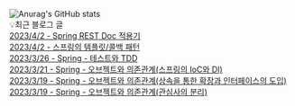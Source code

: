 

![Anurag's GitHub stats](https://github-readme-stats.vercel.app/api?username=rbsks&show_icons=true&theme=radical)<br>
💡최근 블로그 글<br>
[2023/4/2 - Spring REST Doc 적용기](https://rbsks.tistory.com/46) <br>
[2023/4/2 - 스프링의 템플릿/콜백 패턴](https://rbsks.tistory.com/45) <br>
[2023/3/26 - Spring - 테스트와 TDD](https://rbsks.tistory.com/44) <br>
[2023/3/21 - Spring - 오브젝트와 의존관계(스프링의 IoC와 DI)](https://rbsks.tistory.com/43) <br>
[2023/3/19 - Spring - 오브젝트와 의존관계(상속을 통한 확장과 인터페이스의 도입)](https://rbsks.tistory.com/42) <br>
[2023/3/19 - Spring - 오브젝트와 의존관계(관심사의 분리)](https://rbsks.tistory.com/41) <br>
